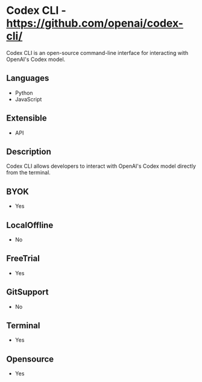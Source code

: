# Codex CLI - https://github.com/openai/codex-cli/
Codex CLI is an open-source command-line interface for interacting with OpenAI's Codex model.
## Languages     
 - Python     
 - JavaScript     
## Extensible     
 - API     
## Description     
 Codex CLI allows developers to interact with OpenAI's Codex model directly from the terminal.
## BYOK     
 - Yes     
## LocalOffline     
 - No     
## FreeTrial     
 - Yes     
## GitSupport     
 - No     
## Terminal     
 - Yes     
## Opensource     
 - Yes     
